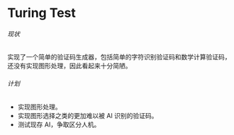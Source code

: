 # Turing Test

###### 现状

实现了一个简单的验证码生成器，包括简单的字符识别验证码和数学计算验证码，还没有实现图形处理，因此看起来十分简陋。

###### 计划

- 实现图形处理。
- 实现图形选择之类的更加难以被 AI 识别的验证码。
- 测试现存 AI，争取区分人机。

